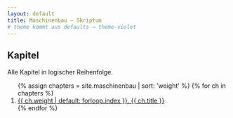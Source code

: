 ```yaml
---
layout: default
title: Maschinenbau – Skriptum
# theme kommt aus defaults → theme-violet
---
```


<section class="card">
<h1>Kapitel</h1>
<p class="muted">Alle Kapitel in logischer Reihenfolge.</p>
<ol>
{% assign chapters = site.maschinenbau | sort: 'weight' %}
{% for ch in chapters %}
<li><a href="{{ ch.url | relative_url }}">{{ ch.weight | default: forloop.index }}. {{ ch.title }}</a></li>
{% endfor %}
</ol>
</section>
